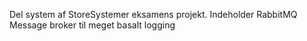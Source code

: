 Del system af StoreSystemer eksamens projekt.
Indeholder RabbitMQ Message broker til meget basalt logging
